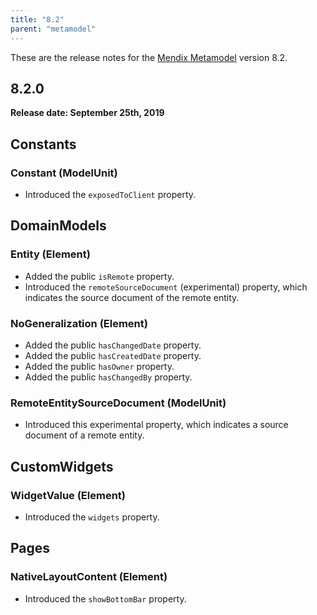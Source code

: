 ```yaml
---
title: "8.2"
parent: "metamodel"
---
```


These are the release notes for the  [Mendix Metamodel](/apidocs-mxsdk/mxsdk/understanding-the-metamodel) version 8.2.

## 8.2.0

**Release date: September 25th, 2019**

## Constants

### Constant (ModelUnit)

* Introduced the `exposedToClient` property.

## DomainModels

### Entity (Element)

* Added the public `isRemote` property.
* Introduced the `remoteSourceDocument` (experimental) property, which indicates the source document of the remote entity.

### NoGeneralization (Element)

* Added the public `hasChangedDate` property.
* Added the public `hasCreatedDate` property.
* Added the public `hasOwner` property.
* Added the public `hasChangedBy` property.

### RemoteEntitySourceDocument (ModelUnit)

* Introduced this experimental property, which indicates a source document of a remote entity.

## CustomWidgets

### WidgetValue (Element)

* Introduced the `widgets` property.

## Pages

### NativeLayoutContent (Element)

* Introduced the `showBottomBar` property.
